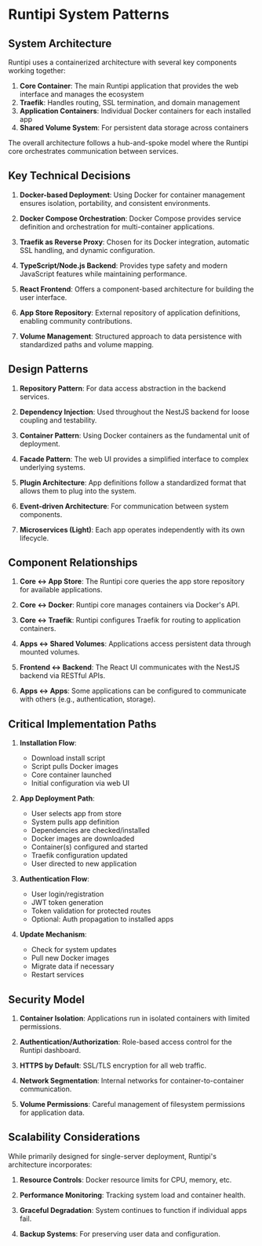 # Runtipi System Patterns

## System Architecture

Runtipi uses a containerized architecture with several key components working together:

1. **Core Container**: The main Runtipi application that provides the web interface and manages the ecosystem
2. **Traefik**: Handles routing, SSL termination, and domain management
3. **Application Containers**: Individual Docker containers for each installed app
4. **Shared Volume System**: For persistent data storage across containers

The overall architecture follows a hub-and-spoke model where the Runtipi core orchestrates communication between services.

## Key Technical Decisions

1. **Docker-based Deployment**: Using Docker for container management ensures isolation, portability, and consistent environments.

2. **Docker Compose Orchestration**: Docker Compose provides service definition and orchestration for multi-container applications.

3. **Traefik as Reverse Proxy**: Chosen for its Docker integration, automatic SSL handling, and dynamic configuration.

4. **TypeScript/Node.js Backend**: Provides type safety and modern JavaScript features while maintaining performance.

5. **React Frontend**: Offers a component-based architecture for building the user interface.

6. **App Store Repository**: External repository of application definitions, enabling community contributions.

7. **Volume Management**: Structured approach to data persistence with standardized paths and volume mapping.

## Design Patterns

1. **Repository Pattern**: For data access abstraction in the backend services.

2. **Dependency Injection**: Used throughout the NestJS backend for loose coupling and testability.

3. **Container Pattern**: Using Docker containers as the fundamental unit of deployment.

4. **Facade Pattern**: The web UI provides a simplified interface to complex underlying systems.

5. **Plugin Architecture**: App definitions follow a standardized format that allows them to plug into the system.

6. **Event-driven Architecture**: For communication between system components.

7. **Microservices (Light)**: Each app operates independently with its own lifecycle.

## Component Relationships

1. **Core ↔ App Store**: The Runtipi core queries the app store repository for available applications.

2. **Core ↔ Docker**: Runtipi core manages containers via Docker's API.

3. **Core ↔ Traefik**: Runtipi configures Traefik for routing to application containers.

4. **Apps ↔ Shared Volumes**: Applications access persistent data through mounted volumes.

5. **Frontend ↔ Backend**: The React UI communicates with the NestJS backend via RESTful APIs.

6. **Apps ↔ Apps**: Some applications can be configured to communicate with others (e.g., authentication, storage).

## Critical Implementation Paths

1. **Installation Flow**: 
   - Download install script
   - Script pulls Docker images
   - Core container launched
   - Initial configuration via web UI

2. **App Deployment Path**:
   - User selects app from store
   - System pulls app definition
   - Dependencies are checked/installed
   - Docker images are downloaded
   - Container(s) configured and started
   - Traefik configuration updated
   - User directed to new application

3. **Authentication Flow**:
   - User login/registration
   - JWT token generation
   - Token validation for protected routes
   - Optional: Auth propagation to installed apps

4. **Update Mechanism**:
   - Check for system updates
   - Pull new Docker images
   - Migrate data if necessary
   - Restart services

## Security Model

1. **Container Isolation**: Applications run in isolated containers with limited permissions.

2. **Authentication/Authorization**: Role-based access control for the Runtipi dashboard.

3. **HTTPS by Default**: SSL/TLS encryption for all web traffic.

4. **Network Segmentation**: Internal networks for container-to-container communication.

5. **Volume Permissions**: Careful management of filesystem permissions for application data.

## Scalability Considerations

While primarily designed for single-server deployment, Runtipi's architecture incorporates:

1. **Resource Controls**: Docker resource limits for CPU, memory, etc.

2. **Performance Monitoring**: Tracking system load and container health.

3. **Graceful Degradation**: System continues to function if individual apps fail.

4. **Backup Systems**: For preserving user data and configuration.